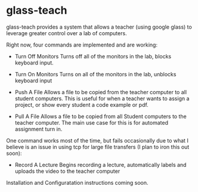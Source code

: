 glass-teach
===========

glass-teach provides a system that allows a teacher (using google glass) to leverage greater control over a lab of computers.

Right now, four commands are implemented and are working:

  * Turn Off Monitors
    Turns off all of the monitors in the lab, blocks keyboard input.
  
  * Turn On Monitors
    Turns on all of the monitors in the lab, unblocks keyboard input
    
  * Push A File
    Allows a file to be copied from the teacher computer to all student computers. This is useful for when a teacher
    wants to assign a project, or show every student a code example or pdf.
    
  * Pull A File
    Allows a file to be copied from all Student computers to the teacher computer. The main use case for this is for
    automated assignment turn in.
    
    
One command works most of the time, but fails occasionally due to what I believe is an issue in using tcp for large file
transfers (I plan to iron this out soon):

  * Record A Lecture
    Begins recording a lecture, automatically labels and uploads the video to the teacher computer
    

Installation and Configuratation instructions coming soon.
